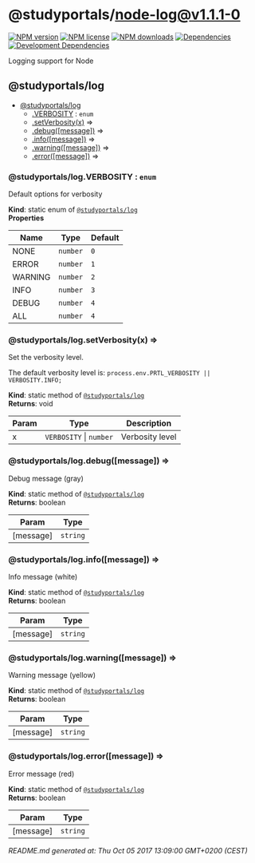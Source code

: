 # @studyportals/node-log@v1.1.1-0

<a href="https://www.npmjs.com/package/@studyportals/node-log" title="View this project on NPM" target="_blank"><img src="https://img.shields.io/npm/v/@studyportals/node-log.svg?style=flat" alt="NPM version" /></a>
<a href="https://www.npmjs.com/package/@studyportals/node-log" title="View this project on NPM" target="_blank"><img src="https://img.shields.io/npm/l/@studyportals/node-log.svg?style=flat" alt="NPM license" /></a>
<a href="https://www.npmjs.com/package/@studyportals/node-log" title="View this project on NPM" target="_blank"><img src="https://img.shields.io/npm/dm/@studyportals/node-log.svg?style=flat" alt="NPM downloads" /></a>
<a href="https://david-dm.org/studyportals/node-log" title="View this project on David" target="_blank"><img src="https://img.shields.io/david/studyportals/node-log.svg?style=flat" alt="Dependencies" /></a>
<a href="https://david-dm.org/studyportals/node-log" title="View this project on David" target="_blank"><img src="https://img.shields.io/david/dev/studyportals/node-log.svg?style=flat" alt="Development Dependencies" /></a>

Logging support for Node

<a name="module_@studyportals/log"></a>

## @studyportals/log

* [@studyportals/log](#module_@studyportals/log)
    * [.VERBOSITY](#module_@studyportals/log.VERBOSITY) : <code>enum</code>
    * [.setVerbosity(x)](#module_@studyportals/log.setVerbosity) ⇒
    * [.debug([message])](#module_@studyportals/log.debug) ⇒
    * [.info([message])](#module_@studyportals/log.info) ⇒
    * [.warning([message])](#module_@studyportals/log.warning) ⇒
    * [.error([message])](#module_@studyportals/log.error) ⇒

<a name="module_@studyportals/log.VERBOSITY"></a>

### @studyportals/log.VERBOSITY : <code>enum</code>
Default options for verbosity

**Kind**: static enum of [<code>@studyportals/log</code>](#module_@studyportals/log)  
**Properties**

| Name | Type | Default |
| --- | --- | --- |
| NONE | <code>number</code> | <code>0</code> | 
| ERROR | <code>number</code> | <code>1</code> | 
| WARNING | <code>number</code> | <code>2</code> | 
| INFO | <code>number</code> | <code>3</code> | 
| DEBUG | <code>number</code> | <code>4</code> | 
| ALL | <code>number</code> | <code>4</code> | 

<a name="module_@studyportals/log.setVerbosity"></a>

### @studyportals/log.setVerbosity(x) ⇒
Set the verbosity level.

The default verbosity level is: `process.env.PRTL_VERBOSITY || VERBOSITY.INFO;`

**Kind**: static method of [<code>@studyportals/log</code>](#module_@studyportals/log)  
**Returns**: void  

| Param | Type | Description |
| --- | --- | --- |
| x | <code>VERBOSITY</code> \| <code>number</code> | Verbosity level |

<a name="module_@studyportals/log.debug"></a>

### @studyportals/log.debug([message]) ⇒
Debug message (gray)

**Kind**: static method of [<code>@studyportals/log</code>](#module_@studyportals/log)  
**Returns**: boolean  

| Param | Type |
| --- | --- |
| [message] | <code>string</code> | 

<a name="module_@studyportals/log.info"></a>

### @studyportals/log.info([message]) ⇒
Info message (white)

**Kind**: static method of [<code>@studyportals/log</code>](#module_@studyportals/log)  
**Returns**: boolean  

| Param | Type |
| --- | --- |
| [message] | <code>string</code> | 

<a name="module_@studyportals/log.warning"></a>

### @studyportals/log.warning([message]) ⇒
Warning message (yellow)

**Kind**: static method of [<code>@studyportals/log</code>](#module_@studyportals/log)  
**Returns**: boolean  

| Param | Type |
| --- | --- |
| [message] | <code>string</code> | 

<a name="module_@studyportals/log.error"></a>

### @studyportals/log.error([message]) ⇒
Error message (red)

**Kind**: static method of [<code>@studyportals/log</code>](#module_@studyportals/log)  
**Returns**: boolean  

| Param | Type |
| --- | --- |
| [message] | <code>string</code> | 


_README.md generated at: Thu Oct 05 2017 13:09:00 GMT+0200 (CEST)_